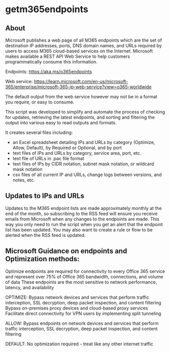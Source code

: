 # getm365endpoints

## About
Microsoft publishes a web page of all M365 endpoints which are the set of destination IP addresses, ports, DNS domain names, and URLs required by users to access M365 cloud-based services on the Internet.  Microsoft makes available a REST API Web Service to help customers programmatically consume this information.

Endpoints:   https://aka.ms/o365endpoints

Web service: https://learn.microsoft.com/en-us/microsoft-365/enterprise/microsoft-365-ip-web-service?view=o365-worldwide

The default output from the web service however may not be in a format you require, or easy to consume.  

This script was developed to simplify and automate the process of checking for updates, retrieving the latest endpoints, and sorting and filtering the output into various easy to read outputs and formats.

It creates several files including:
- an Excel spreadsheet detailing IPs and URLs by category (Optimize, Allow, Default), by Required or Optional, and by port
- text files of IPs and URLs by category, service area, port, etc.
- text file of URLs in .pac file format
- text files of IPs by CIDR notation, subnet mask notation, or wildcard mask notation
- csv files of all current IP and URLs, change logs between versions, and notes, etc.

## Updates to IPs and URLs
Updates to the M365 endpoint lists are made approximately monthly at the end of the month, so subscribing to the RSS feed will ensure you receive emails from Microsoft when any changes to the endpoints are made.  This way you only need to run the script when you get an alert that the endpoint list has been updated.
You may also want to create a rule or flow to be alerted when the RSS feed is updated.

## Microsoft Guidance on endpoints and Optimization methods:
Optimize endpoints are required for connectivity to every Office 365 service and represent over 75% of Office 365 bandwidth, connections, and volume of data
These endpoints are the most sensitive to network performance, latency, and availability

OPTIMIZE:
Bypass network devices and services that perform traffic interception, SSL decryption, deep packet inspection, and content filtering
Bypass on-premises proxy devices and cloud-based proxy services
Facilitate direct connectivity for VPN users by implementing split tunneling

ALLOW:
Bypass endpoints on network devices and services that perform traffic interception, SSL decryption, deep packet inspection, and content filtering

DEFAULT:
No optimization required - treat like any other internet traffic

